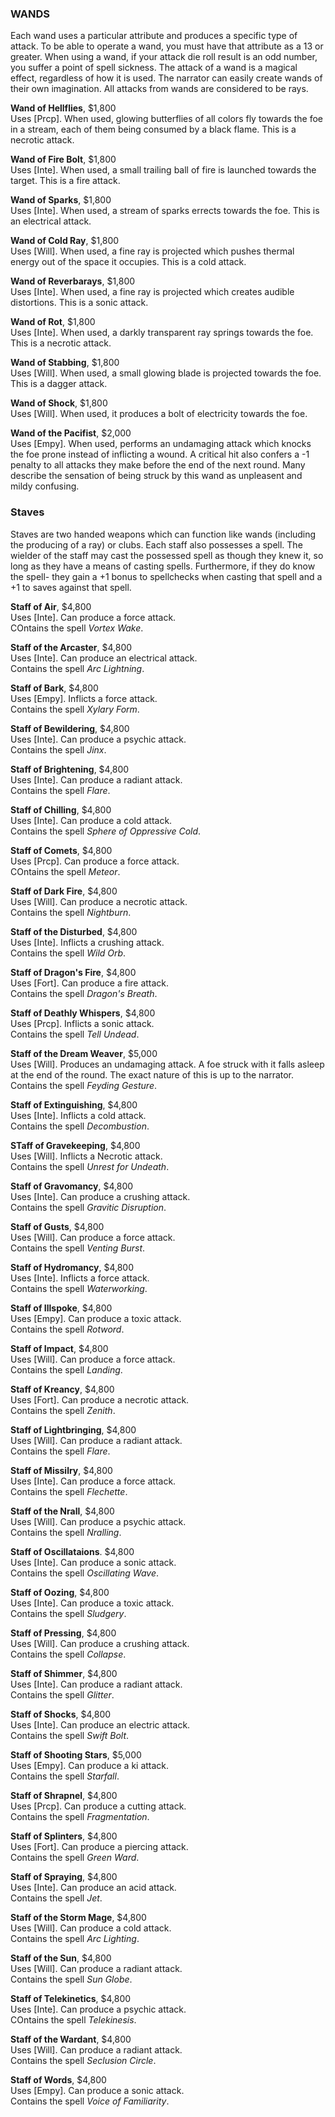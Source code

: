 ### WANDS
Each wand uses a particular attribute and produces a specific type of attack. To be able to operate a wand, you must have that attribute as a 13 or greater. When using a wand, if your attack die roll result is an odd number, you suffer a point of spell sickness. The attack of a wand is a magical effect, regardless of how it is used. The narrator can easily create wands of their own imagination. All attacks from wands are considered to be rays.

**Wand of Hellflies**, $1,800  
Uses [Prcp]. When used, glowing butterflies of all colors fly towards the foe in a stream, each of them being consumed by a black flame. This is a necrotic attack.

**Wand of Fire Bolt**, $1,800  
Uses [Inte]. When used, a small trailing ball of fire is launched towards the target. This is a fire attack.

**Wand of Sparks**, $1,800  
Uses [Inte]. When used, a stream of sparks errects towards the foe. This is an electrical attack.

**Wand of Cold Ray**, $1,800  
Uses [Will]. When used, a fine ray is projected which pushes thermal energy out of the space it occupies. This is a cold attack.

**Wand of Reverbarays**, $1,800  
Uses [Inte]. When used, a fine ray is projected which creates audible distortions. This is a sonic attack.

**Wand of Rot**, $1,800  
Uses [Inte]. When used, a darkly transparent ray springs towards the foe. This is a necrotic attack.

**Wand of Stabbing**, $1,800  
Uses [Will]. When used, a small glowing blade is projected towards the foe. This is a dagger attack.

**Wand of Shock**, $1,800  
Uses [Will]. When used, it produces a bolt of electricity towards the foe.

**Wand of the Pacifist**, $2,000  
Uses [Empy]. When used, performs an undamaging attack which knocks the foe prone instead of inflicting a wound. A critical hit also confers a -1 penalty to all attacks they make before the end of the next round. Many describe the sensation of being struck by this wand as unpleasent and mildy confusing.

### Staves
Staves are two handed weapons which can function like wands (including the producing of a ray) or clubs. Each staff also possesses a spell. The wielder of the staff may cast the possessed spell as though they knew it, so long as they have a means of casting spells. Furthermore, if they do know the spell- they gain a +1 bonus to spellchecks when casting that spell and a +1 to saves against that spell.

**Staff of Air**, $4,800  
Uses [Inte]. Can produce a force attack.  
COntains the spell *Vortex Wake*.

**Staff of the Arcaster**, $4,800  
Uses [Inte]. Can produce an electrical attack.  
Contains the spell *Arc Lightning*.

**Staff of Bark**, $4,800  
Uses [Empy]. Inflicts a force attack.  
Contains the spell *Xylary Form*.

**Staff of Bewildering**, $4,800  
Uses [Inte]. Can produce a psychic attack.  
Contains the spell *Jinx*.

**Staff of Brightening**, $4,800  
Uses [Inte]. Can produce a radiant attack.  
Contains the spell *Flare*.

**Staff of Chilling**, $4,800  
Uses [Inte]. Can produce a cold attack.  
Contains the spell *Sphere of Oppressive Cold*.

**Staff of Comets**, $4,800  
Uses [Prcp]. Can produce a force attack.  
COntains the spell *Meteor*.

**Staff of Dark Fire**, $4,800  
Uses [Will]. Can produce a necrotic attack.  
Contains the spell *Nightburn*.

**Staff of the Disturbed**, $4,800  
Uses [Inte]. Inflicts a crushing attack.  
Contains the spell *Wild Orb*.

**Staff of Dragon's Fire**, $4,800  
Uses [Fort]. Can produce a fire attack.  
Contains the spell *Dragon's Breath*.

**Staff of Deathly Whispers**, $4,800  
Uses [Prcp]. Inflicts a sonic attack.  
Contains the spell *Tell Undead*.

**Staff of the Dream Weaver**, $5,000  
Uses [Will]. Produces an undamaging attack. A foe struck with it falls asleep at the end of the round. The exact nature of this is up to the narrator.  
Contains the spell *Feyding Gesture*.

**Staff of Extinguishing**, $4,800  
Uses [Inte]. Inflicts a cold attack.  
Contains the spell *Decombustion*.

**STaff of Gravekeeping**, $4,800  
Uses [Will]. Inflicts a Necrotic attack.  
Contains the spell *Unrest for Undeath*.

**Staff of Gravomancy**, $4,800  
Uses [Inte]. Can produce a crushing attack.  
Contains the spell *Gravitic Disruption*.

**Staff of Gusts**, $4,800  
Uses [Will]. Can produce a force attack.  
Contains the spell *Venting Burst*.

**Staff of Hydromancy**, $4,800  
Uses [Inte]. Inflicts a force attack.  
Contains the spell *Waterworking*.

**Staff of Illspoke**, $4,800  
Uses [Empy]. Can produce a toxic attack.  
Contains the spell *Rotword*.

**Staff of Impact**, $4,800  
Uses [Will]. Can produce a force attack.  
Contains the spell *Landing*.

**Staff of Kreancy**, $4,800  
Uses [Fort]. Can produce a necrotic attack.  
Contains the spell *Zenith*.

**Staff of Lightbringing**, $4,800  
Uses [Will]. Can produce a radiant attack.  
Contains the spell *Flare*.

**Staff of Missilry**, $4,800  
Uses [Inte]. Can produce a force attack.  
Contains the spell *Flechette*.

**Staff of the Nrall**, $4,800  
Uses [Will]. Can produce a psychic attack.  
Contains the spell *Nralling*.

**Staff of Oscillataions**. $4,800  
Uses [Inte]. Can produce a sonic attack.  
Contains the spell *Oscillating Wave*.

**Staff of Oozing**, $4,800  
Uses [Inte]. Can produce a toxic attack.  
Contains the spell *Sludgery*.

**Staff of Pressing**, $4,800  
Uses [Will]. Can produce a crushing attack.  
Contains the spell *Collapse*.

**Staff of Shimmer**, $4,800  
Uses [Inte]. Can produce a radiant attack.  
Contains the spell *Glitter*.

**Staff of Shocks**, $4,800  
Uses [Inte]. Can produce an electric attack.  
Contains the spell *Swift Bolt*.

**Staff of Shooting Stars**, $5,000  
Uses [Empy]. Can produce a ki attack.  
Contains the spell *Starfall*.

**Staff of Shrapnel**, $4,800  
Uses [Prcp]. Can produce a cutting attack.  
Contains the spell *Fragmentation*.

**Staff of Splinters**, $4,800  
Uses [Fort]. Can produce a piercing attack.  
Contains the spell *Green Ward*.

**Staff of Spraying**, $4,800  
Uses [Inte]. Can produce an acid attack.  
Contains the spell *Jet*.

**Staff of the Storm Mage**, $4,800  
Uses [Will]. Can produce a cold attack.  
Contains the spell *Arc Lighting*.

**Staff of the Sun**, $4,800  
Uses [Will]. Can produce a radiant attack.  
Contains the spell *Sun Globe*.

**Staff of Telekinetics**, $4,800  
Uses [Inte]. Can produce a psychic attack.  
COntains the spell *Telekinesis*.

**Staff of the Wardant**, $4,800  
Uses [Will]. Can produce a radiant attack.  
Contains the spell *Seclusion Circle*.

**Staff of Words**, $4,800  
Uses [Empy]. Can produce a sonic attack.  
Contains the spell *Voice of Familiarity*.
